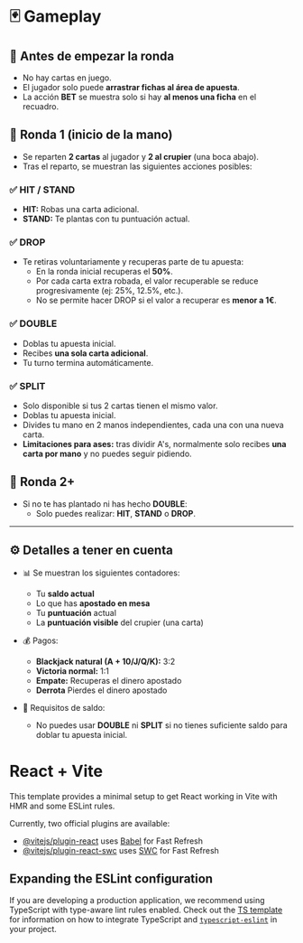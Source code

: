 # 🃏 Gameplay

## 🔹 Antes de empezar la ronda
- No hay cartas en juego.
- El jugador solo puede **arrastrar fichas al área de apuesta**.
- La acción **BET** se muestra solo si hay **al menos una ficha** en el recuadro.

## 🔹 Ronda 1 (inicio de la mano)
- Se reparten **2 cartas** al jugador y **2 al crupier** (una boca abajo).
- Tras el reparto, se muestran las siguientes acciones posibles:

### ✅ HIT / STAND
- **HIT:** Robas una carta adicional.
- **STAND:** Te plantas con tu puntuación actual.

### ✅ DROP
- Te retiras voluntariamente y recuperas parte de tu apuesta:
  - En la ronda inicial recuperas el **50%**.
  - Por cada carta extra robada, el valor recuperable se reduce progresivamente (ej: 25%, 12.5%, etc.).
  - No se permite hacer DROP si el valor a recuperar es **menor a 1€**.

### ✅ DOUBLE
- Doblas tu apuesta inicial.
- Recibes **una sola carta adicional**.
- Tu turno termina automáticamente.

### ✅ SPLIT
- Solo disponible si tus 2 cartas tienen el mismo valor.
- Doblas tu apuesta inicial.
- Divides tu mano en 2 manos independientes, cada una con una nueva carta.
- **Limitaciones para ases:** tras dividir A's, normalmente solo recibes **una carta por mano** y no puedes seguir pidiendo.

## 🔹 Ronda 2+
- Si no te has plantado ni has hecho **DOUBLE**:
  - Solo puedes realizar: **HIT**, **STAND** o **DROP**.

---

## ⚙️ Detalles a tener en cuenta

- 📊 Se muestran los siguientes contadores:
  - Tu **saldo actual**
  - Lo que has **apostado en mesa**
  - Tu **puntuación** actual
  - La **puntuación visible** del crupier (una carta)
  
- 💰 Pagos:
  - **Blackjack natural (A + 10/J/Q/K):** 3:2
  - **Victoria normal:** 1:1
  - **Empate:** Recuperas el dinero apostado
  - **Derrota** Pierdes el dinero apostado

- 💸 Requisitos de saldo:
  - No puedes usar **DOUBLE** ni **SPLIT** si no tienes suficiente saldo para doblar tu apuesta inicial.

# React + Vite

This template provides a minimal setup to get React working in Vite with HMR and some ESLint rules.

Currently, two official plugins are available:

- [@vitejs/plugin-react](https://github.com/vitejs/vite-plugin-react/blob/main/packages/plugin-react) uses [Babel](https://babeljs.io/) for Fast Refresh
- [@vitejs/plugin-react-swc](https://github.com/vitejs/vite-plugin-react/blob/main/packages/plugin-react-swc) uses [SWC](https://swc.rs/) for Fast Refresh

## Expanding the ESLint configuration

If you are developing a production application, we recommend using TypeScript with type-aware lint rules enabled. Check out the [TS template](https://github.com/vitejs/vite/tree/main/packages/create-vite/template-react-ts) for information on how to integrate TypeScript and [`typescript-eslint`](https://typescript-eslint.io) in your project.
